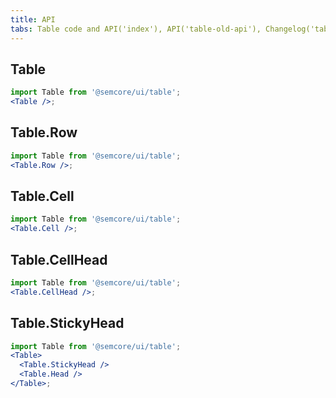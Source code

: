 ```yaml
---
title: API
tabs: Table code and API('index'), API('table-old-api'), Changelog('table-old-changelog')
---
```


## Table

```jsx
import Table from '@semcore/ui/table';
<Table />;
```

<TypesView type="TableProps" :types={...types} />

## Table.Row

```jsx
import Table from '@semcore/ui/table';
<Table.Row />;
```

<TypesView type="TableRowProps" :types={...types} />

## Table.Cell

```jsx
import Table from '@semcore/ui/table';
<Table.Cell />;
```

<TypesView type="TableCellRowProps" :types={...types} />

## Table.CellHead

```jsx
import Table from '@semcore/ui/table';
<Table.CellHead />;
```

<TypesView type="TableCellHeadProps" :types={...types} />

## Table.StickyHead

```jsx
import Table from '@semcore/ui/table';
<Table>
  <Table.StickyHead />
  <Table.Head />
</Table>;
```

<TypesView type="StickyHeadProps" :types={...types} />

<script setup>import { data as types } from '@types.data.ts';</script>